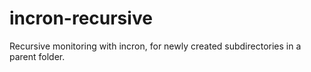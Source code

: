 incron-recursive
================

Recursive monitoring with incron, for newly created subdirectories in a parent folder.